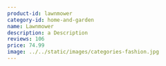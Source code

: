 ```yaml
---
product-id: lawnmower
category-id: home-and-garden
name: Lawnmower
description: a Description
reviews: 106
price: 74.99
image: ../../static/images/categories-fashion.jpg
---
```


